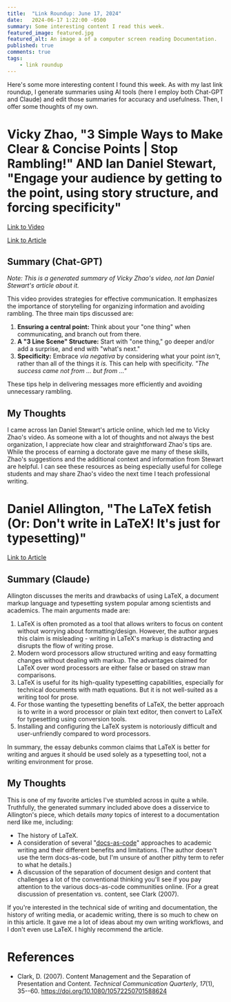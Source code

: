 ```yaml
---
title:  "Link Roundup: June 17, 2024"
date:   2024-06-17 1:22:00 -0500
summary: Some interesting content I read this week.
featured_image: featured.jpg
featured_alt: An image a of a computer screen reading Documentation.
published: true
comments: true
tags:
    - link roundup
---
```


Here's some more interesting content I found this week. As with my last
link roundup, I generate summaries using AI tools (here I employ both
Chat-GPT and Claude) and edit those summaries for accuracy and
usefulness. Then, I offer some thoughts of my own.

# Vicky Zhao, "3 Simple Ways to Make Clear & Concise Points \| Stop Rambling!" AND Ian Daniel Stewart, "Engage your audience by getting to the point, using story structure, and forcing specificity"

[Link to Video](https://www.youtube.com/watch?v=vVvcK74h1Mg)

[Link to
Article](https://iandanielstewart.com/2024/06/09/engage-your-audience-by-getting-to-the-point-using-story-structure-and-forcing-specificity/)

## Summary (Chat-GPT)

*Note: This is a generated summary of Vicky Zhao's video, not Ian Daniel
Stewart's article about it.*

This video provides strategies for effective communication. It
emphasizes the importance of storytelling for organizing information and
avoiding rambling. The three main tips discussed are:

1.  **Ensuring a central point:** Think about your "one thing" when
    communicating, and branch out from there.
2.  **A "3 Line Scene" Structure:** Start with "one thing," go deeper
    and/or add a surprise, and end with "what's next."
3.  **Specificity:** Embrace *via negativa* by considering what your
    point *isn't*, rather than all of the things it *is.* This can help
    with specificity. *"The success came not from \... but from \..."*

These tips help in delivering messages more efficiently and avoiding
unnecessary rambling.

## My Thoughts

I came across Ian Daniel Stewart's article online, which led me to Vicky
Zhao's video. As someone with a lot of thoughts and not always the best
organization, I appreciate how clear and straightforward Zhao's tips
are. While the process of earning a doctorate gave me many of these
skills, Zhao's suggestions and the additional context and information
from Stewart are helpful. I can see these resources as being especially
useful for college students and may share Zhao's video the next time I
teach professional writing.

# Daniel Allington, "The LaTeX fetish (Or: Don't write in LaTeX! It's just for typesetting)"

[Link to
Article](http://www.danielallington.net/2016/09/the-latex-fetish/)

## Summary (Claude)

Allington discusses the merits and drawbacks of using LaTeX, a document
markup language and typesetting system popular among scientists and
academics. The main arguments made are:

1.  LaTeX is often promoted as a tool that allows writers to focus on
    content without worrying about formatting/design. However, the
    author argues this claim is misleading - writing in LaTeX\'s markup
    is distracting and disrupts the flow of writing prose.
2.  Modern word processors allow structured writing and easy formatting
    changes without dealing with markup. The advantages claimed for
    LaTeX over word processors are either false or based on straw man
    comparisons.
3.  LaTeX is useful for its high-quality typesetting capabilities,
    especially for technical documents with math equations. But it is
    not well-suited as a writing tool for prose.
4.  For those wanting the typesetting benefits of LaTeX, the better
    approach is to write in a word processor or plain text editor, then
    convert to LaTeX for typesetting using conversion tools.
5.  Installing and configuring the LaTeX system is notoriously difficult
    and user-unfriendly compared to word processors.

In summary, the essay debunks common claims that LaTeX is better for
writing and argues it should be used solely as a typesetting tool, not a
writing environment for prose.

## My Thoughts

This is one of my favorite articles I've stumbled across in quite a
while. Truthfully, the generated summary included above does a
disservice to Allington's piece, which details *many* topics of interest
to a documentation nerd like me, including:

-   The history of LaTeX.
-   A consideration of several
    "[docs-as-code](https://www.writethedocs.org/guide/docs-as-code/)"
    approaches to academic writing and their different benefits and
    limitations. (The author doesn't use the term docs-as-code, but I'm
    unsure of another pithy term to refer to what he details.)
-   A discussion of the separation of document design and content that
    challenges a lot of the conventional thinking you'll see if you pay
    attention to the various docs-as-code communities online. (For a
    great discussion of presentation vs. content, see Clark (2007).

If you're interested in the technical side of writing and documentation,
the history of writing media, or academic writing, there is so much to
chew on in this article. It gave me a lot of ideas about my own writing
workflows, and I don't even use LaTeX. I highly recommend the article.

# References

- Clark, D. (2007). Content Management and the Separation of Presentation
and Content. *Technical Communication Quarterly*, *17*(1), 35--60.
https://doi.org/10.1080/10572250701588624
